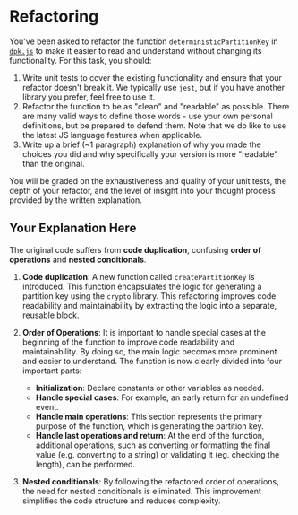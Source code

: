 # Refactoring

You've been asked to refactor the function `deterministicPartitionKey` in [`dpk.js`](dpk.js) to make it easier to read and understand without changing its functionality. For this task, you should:

1. Write unit tests to cover the existing functionality and ensure that your refactor doesn't break it. We typically use `jest`, but if you have another library you prefer, feel free to use it.
2. Refactor the function to be as "clean" and "readable" as possible. There are many valid ways to define those words - use your own personal definitions, but be prepared to defend them. Note that we do like to use the latest JS language features when applicable.
3. Write up a brief (~1 paragraph) explanation of why you made the choices you did and why specifically your version is more "readable" than the original.

You will be graded on the exhaustiveness and quality of your unit tests, the depth of your refactor, and the level of insight into your thought process provided by the written explanation.

## Your Explanation Here

The original code suffers from **code duplication**, confusing **order of operations** and **nested conditionals**.

1. **Code duplication**: A new function called `createPartitionKey` is introduced. This function encapsulates the logic for generating a partition key using the `crypto` library. This refactoring improves code readability and maintainability by extracting the logic into a separate, reusable block.

2. **Order of Operations**: It is important to handle special cases at the beginning of the function to improve code readability and maintainability. By doing so, the main logic becomes more prominent and easier to understand. The function is now clearly divided into four important parts:

   - **Initialization**: Declare constants or other variables as needed.
   - **Handle special cases**: For example, an early return for an undefined event.
   - **Handle main operations**: This section represents the primary purpose of the function, which is generating the partition key.
   - **Handle last operations and return**: At the end of the function, additional operations, such as converting or formatting the final value (e.g. converting to a string) or validating it (eg. checking the length), can be performed.

3. **Nested conditionals**: By following the refactored order of operations, the need for nested conditionals is eliminated. This improvement simplifies the code structure and reduces complexity.
